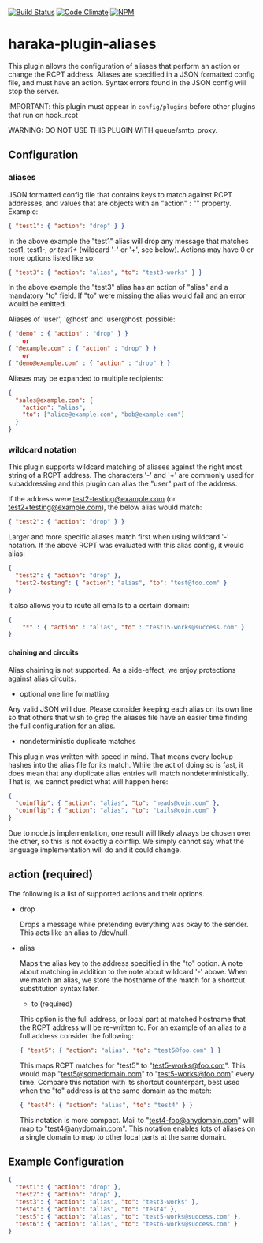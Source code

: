 [![Build Status][ci-img]][ci-url]
[![Code Climate][clim-img]][clim-url]
[![NPM][npm-img]][npm-url]

# haraka-plugin-aliases

This plugin allows the configuration of aliases that perform an action or
change the RCPT address. Aliases are specified in a JSON formatted config file,
and must have an action. Syntax errors found in the JSON config will stop the server.

IMPORTANT: this plugin must appear in `config/plugins` before other plugins
that run on hook_rcpt

WARNING: DO NOT USE THIS PLUGIN WITH queue/smtp_proxy.

## Configuration

### aliases

JSON formatted config file that contains keys to match against RCPT addresses, and values that are objects with an "action" : "<action>" property. Example:

```json
{ "test1": { "action": "drop" } }
```

In the above example the "test1" alias will drop any message that matches test1, test1-_, or test1+_ (wildcard '-' or '+', see below). Actions may have 0 or more options listed like so:

```json
{ "test3": { "action": "alias", "to": "test3-works" } }
```

In the above example the "test3" alias has an action of "alias" and a mandatory "to" field. If "to" were missing the alias would fail and an error would be emitted.

Aliases of 'user', '@host' and 'user@host' possible:

```json
{ "demo" : { "action" : "drop" } }
    or
{ "@example.com" : { "action" : "drop" } }
    or
{ "demo@example.com" : { "action" : "drop" } }
```

Aliases may be expanded to multiple recipients:

```json
{
  "sales@example.com": {
    "action": "alias",
    "to": ["alice@example.com", "bob@example.com"]
  }
}
```

### wildcard notation

This plugin supports wildcard matching of aliases against the right most string of a RCPT address. The characters '-' and '+' are commonly used for subaddressing and this plugin can alias the "user" part of the address.

If the address were test2-testing@example.com (or test2+testing@example.com), the below alias would match:

```json
{ "test2": { "action": "drop" } }
```

Larger and more specific aliases match first when using wildcard '-' notation. If the above RCPT was evaluated with this alias config, it would alias:

```json
{
  "test2": { "action": "drop" },
  "test2-testing": { "action": "alias", "to": "test@foo.com" }
}
```

It also allows you to route all emails to a certain domain:

```json
{
    "*" : { "action" : "alias", "to" : "test15-works@success.com" }
}
```

#### chaining and circuits

Alias chaining is not supported. As a side-effect, we enjoy protections against alias circuits.

- optional one line formatting

Any valid JSON will due. Please consider keeping each alias on its own line so that others that wish to grep the aliases file have an easier time finding the full configuration for an alias.

- nondeterministic duplicate matches

This plugin was written with speed in mind. That means every lookup hashes into the alias file for its match. While the act of doing so is fast, it does mean that any duplicate alias entries will match nondeterministically. That is, we cannot predict what will happen here:

```json
{
  "coinflip": { "action": "alias", "to": "heads@coin.com" },
  "coinflip": { "action": "alias", "to": "tails@coin.com" }
}
```

Due to node.js implementation, one result will likely always be chosen over the other, so this is not exactly a coinflip. We simply cannot say what the language implementation will do and it could change.

## action (required)

The following is a list of supported actions and their options.

- drop

  Drops a message while pretending everything was okay to the sender. This acts like an alias to /dev/null.

- alias

  Maps the alias key to the address specified in the "to" option. A note about matching in addition to the note about wildcard '-' above. When we match an alias, we store the hostname of the match for a shortcut substitution syntax later.

  - to (required)

  This option is the full address, or local part at matched hostname that the RCPT address will be re-written to. For an example of an alias to a full address consider the following:

  ```json
  { "test5": { "action": "alias", "to": "test5@foo.com" } }
  ```

  This maps RCPT matches for "test5" to "test5-works@foo.com". This would map "test5@somedomain.com" to "test5-works@foo.com" every time. Compare this notation with its shortcut counterpart, best used when the "to" address is at the same domain as the match:

  ```json
  { "test4": { "action": "alias", "to": "test4" } }
  ```

  This notation is more compact. Mail to "test4-foo@anydomain.com" will map to "test4@anydomain.com". This notation enables lots of aliases on a single domain to map to other local parts at the same domain.

## Example Configuration

```json
{
  "test1": { "action": "drop" },
  "test2": { "action": "drop" },
  "test3": { "action": "alias", "to": "test3-works" },
  "test4": { "action": "alias", "to": "test4" },
  "test5": { "action": "alias", "to": "test5-works@success.com" },
  "test6": { "action": "alias", "to": "test6-works@success.com" }
}
```

<!-- leave these buried at the bottom of the document -->

[ci-img]: https://travis-ci.org/haraka/haraka-plugin-aliases.svg
[ci-url]: https://travis-ci.org/haraka/haraka-plugin-aliases
[cov-img]: https://codecov.io/github/haraka/haraka-plugin-aliases/coverage.svg
[cov-url]: https://codecov.io/github/haraka/haraka-plugin-aliases
[clim-img]: https://codeclimate.com/github/haraka/haraka-plugin-aliases/badges/gpa.svg
[clim-url]: https://codeclimate.com/github/haraka/haraka-plugin-aliases
[npm-img]: https://nodei.co/npm/haraka-plugin-aliases.png
[npm-url]: https://www.npmjs.com/package/haraka-plugin-aliases
